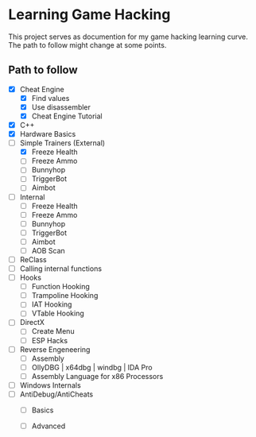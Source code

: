 # Learning Game Hacking
This project serves as documention for my game hacking learning curve.
The path to follow might change at some points.

## Path to follow
- [x] Cheat Engine
	- [x] Find values
	- [x] Use disassembler
	- [x] Cheat Engine Tutorial
- [x] C++
- [x] Hardware Basics
- [ ] Simple Trainers (External)
	- [x] Freeze Health
	- [ ] Freeze Ammo
	- [ ] Bunnyhop
	- [ ] TriggerBot
	- [ ] Aimbot
- [ ] Internal
	- [ ] Freeze Health
	- [ ] Freeze Ammo
	- [ ] Bunnyhop
	- [ ] TriggerBot
	- [ ] Aimbot
	- [ ] AOB Scan
- [ ] ReClass
- [ ] Calling internal functions
- [ ] Hooks
	- [ ] Function Hooking
	- [ ] Trampoline Hooking
	- [ ] IAT Hooking
	- [ ] VTable Hooking
- [ ] DirectX
	- [ ] Create Menu
	- [ ] ESP Hacks
- [ ] Reverse Engeneering
	- [ ] Assembly
	- [ ] OllyDBG | x64dbg | windbg | IDA Pro
	- [ ] Assembly Language for x86 Processors
- [ ] Windows Internals
- [ ] AntiDebug/AntiCheats
	- [ ] Basics
	- [ ] Advanced
	